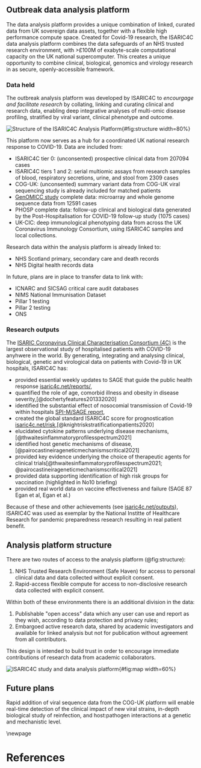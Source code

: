 

<!--
Outbreak data analysis platform
-->

## Outbreak data analysis platform 

The data analysis platform provides a unique combination of linked, curated data from UK sovereign data assets, together with a flexible high performance compute space. Created for Covid-19 research, the ISARIC4C data analysis platform combines the data safeguards of an NHS trusted research environment, with >£100M of  exabyte-scale computational capacity on the UK national supercomputer. This creates a unique opportunity to combine clinical, biological, genomics and virology research in as secure, openly-accessible framework. 

### Data held

The outbreak analysis platform was developed by ISARIC4C to *encourgage and facilitate research* by collating, linking and curating clinical and research data, enabling deep integrative analyses of multi-omic disease profiling, stratified by viral variant, clinical phenotype and outcome. 

![Structure of the ISARIC4C Analysis Platform](https://isaric4c.net/img/ap/i4c-analysis-platform-updated.png){#fig:structure width=80%}

This platform now serves as a hub for a coordinated UK national research response to COVID-19. Data are included from:

- ISARIC4C tier 0: (unconsented) prospective clinical data from 207094 cases
- ISARIC4C tiers 1 and 2: serial multiomic assays from research samples of blood, respiratory secretions, urine, and stool from 2309 cases
- COG-UK: (unconsented) summary variant data from COG-UK viral sequencing study is already included for matched patients
- [GenOMICC study](https://genomicc.org/uk) complete data: microarray and whole genome sequence data from 12591 cases
- PHOSP complete data: follow-up clinical and biological data generated by the Post-Hospitalisation for COVID-19 follow-up study (1075 cases)
- UK-CIC: deep immunological phenotyping data from across the UK Coronavirus Immunology Consortium, using ISARIC4C samples and local collections.

Research data within the analysis platform is already linked to:

- NHS Scotland primary, secondary care and death records
- NHS Digital health records data

In future, plans are in place to transfer data to link with:

- ICNARC and SICSAG critical care audit databases
- NIMS National Immunisation Dataset
- Pillar 1 testing
- Pillar 2 testing
- ONS

### Research outputs

The [ISARIC Coronavirus Clinical Characterisation Consortium (4C)](https://isaric4c.net) is the largest observational study of hospitalised patients with COVID-19 anyhwere in the world. By generating, integrating and analysing clinical, biological, genetic and virological data on patients with Covid-19 in UK hospitals, ISARIC4C has:  

- provided essential weekly updates to SAGE that guide the public health response [isaric4c.net/reports/](https://isaric4c.net/reports/), 
- quantified the role of age, comorbid illness and obesity in disease severity,[@dochertyfeatures201332020] 
- identified the substantial effect of nosocomial transmission of Covid-19 within hospitals [SPI-M/SAGE report](https://assets.publishing.service.gov.uk/government/uploads/system/uploads/attachment_data/file/961210/S1056_Contribution_of_nosocomial_infections_to_the_first_wave.pdf),
- created the global standard ISARIC4C score for prognostication [isaric4c.net/risk](isaric4c.net/risk),[@knightriskstratificationpatients2020] 
- elucidated cytokine patterns underlying disease mechanisms,[@thwaitesinflammatoryprofilesspectrum2021]
- identified host genetic mechanisms of disease, [@pairocastineirageneticmechanismscritical2021]
- provided key evidence underlying the choice of therapeutic agents for clinical trials[@thwaitesinflammatoryprofilesspectrum2021; @pairocastineirageneticmechanismscritical2021]
- provided data supporting identification of high risk groups for vaccination (highlighted in No10 briefing)
- provided real world data on vaccine effectiveness and failure (SAGE 87 Egan et al,  Egan et al.) 

Because of these and other achievements (see [isaric4c.net/outputs](https://isaric4c.net/outputs)), ISARIC4C was used as exemplar by the National Institte of Healthcare Research for pandemic preparedness research resulting in real patient benefit.

## Analysis platform structure

There are two routes of access to the analysis platform (@fig:structure):
1. NHS Trusted Research Environment (Safe Haven) for access to personal clinical data and data collected without explicit consent.
2. Rapid-access flexible compute for access to non-disclosive research data collected with explicit consent.

Within both of these environments there is an additional division in the data:
1. Publishable "open access" data which any user can use and report as they wish, according to data protection and privacy rules;
2. Embargoed active research data, shared by academic investigators and available for linked analysis but not for publication without agreement from all contributors.

This design is intended to build trust in order to encourage immediate contributions of research data from academic collaborators.

![ISARIC4C study and data analysis platform](https://isaric4c.net/img/ap/i4c-map-updated.png){#fig:map width=60%}

## Future plans

Rapid addition of viral sequence data from the COG-UK platform will enable real-time detection of the clinical impact of new viral strains, in-depth biological study of reinfection, and host:pathogen interactions at a genetic and mechanistic level.

<!--
# Background


## Earning trust from data contributors

The default position is that data are contributed under embargo, prohibiting publication or general release until authorised by the data contributor. All contributors will agree to abide by this rule in good faith. Embargoed data will be available to other contributors during the embargo period, and will be released into the open analysis platform at or before the time of the first pre-print report.

A critical determinant of success is building sufficient trust among contributors to ensure that data are contributed in an accessible format as early as possible. Data sharing within the ISARIC4C consortium continues to have the support and goodwill of contributors, because:
- there is a palpable urgency created by the COVID-19 crisis;
- the platform has earned the trust of contributors and will maintain it by enforcing embargo rules;
- there is a clear expectation from patients, the public, funders and government;
- there is primary benefit to data contributors to gain access to other unpublished data and analysis platforms.

## Principles

ISARIC4C is built on top of existing pandemic preparedness infrastructure, designed, established, maintained and tested during the interpandemic period (@fig:map),[@dunningopensourceclinical2014] and harmonised across the world.[@akhvledianiglobaloutbreakresearch2020] It is an open-access national resource: we have already shared data on 207094 participants and 4273 samples with 26 external groups.

The success of ISARIC4C is largely due to the following foundational principles:

- no group, funder, collaborator or other party will have exclusive access to data or samples
- consortium resources (samples, data and funds) will be prioritised according to likelihood of rapid impact on the COVID-19 pandemic
- all data generated using ISARIC4C resources is shared in a machine-readable format within the Integrated Analysis Platform

## Open analysis platform for deidentified data

The analysis platform is being used to provide itegrated analyses of genetic associations with multiple phenotypes,[@canela-xandriAtlasGeneticAssociations2018] functional genomics,[@forrestpromoterlevelmammalianexpression2014] and multi-omics critical illness trajectories,[@neytonMolecularPatternsAcute2020] within the largest clinical study of COVID-19 anywhere in the world.[@dochertyfeatures20133patients2020]

The platform hosts overlapping datasets from across the UK. Individual patient consent enables sharing of linked whole-genome sequence data, whole-blood transcriptomics, proteomics, cytokine measurements, viral load and sequence, and clinical data. This will enable a range of discovery science with direct therapeutic applications, including subphenotype classification and extended causal inference using Mendelian randomisation and related approaches.

Providing clean, linked, deidentified data in a format that is easily accessible to researchers from a range of backgrounds requires staff with a high level of skill in clinical epidemiology, data science, and software engineering. Data will be systematically cleansed and linked, missing data completed in an iterative process interacting with analysis teams, and presented in curated flat files and through an integrated relational database. This will be presented to users through four interfaces:

1. a user-friendly browsable interface enabling data selection and subgrouping through dropdown menus to subset patient populations by clinical and biological data and run *de novo* GWAS analyses using a GPU platform (GOLEM, Tenesa group), multivariable regression, propensity-matching, unsupervised clustering and other analyses.

2. flexible analysis through bespoke, secure virtual machines operated through a command line interface providing access to R, Python, and other software as required by the user.

3. a well-documented application programming interface (API) enabling external computational queries. This allows all data in the ISARIC4C platform to contribute to federated data analysis frameworks at national and international level. Collaborating groups such as OPENSafely and Genomics England will be able to run queries seamlessly from external platforms.

4. a limited, anonymised, downloadable dataset comprising key variables from all participants.

Deidentified data will be available openly to *bona fide* researchers for unrestricted analyses

## Data safe haven

A linked, secure NHS data safe haven will provide access to identifiable data, and data collected without individual patient consent, for qualified, approved researchers performing research to improve patient care. This incorporates full ISARIC COVID case report forms for 46,000 patients, together with health records linkage (CAG section 251 and PBPP approvals in place).

This will enable detailed, rich clinical analyses with corrections for confounding and bias caused by social factors, comorbid illness and medications, and opens a range of detailed information to characterise acute disease using clinical measurements acquired from electronic health records.


| Dataset                           | Governance responsibility | Delegates  |
| --------------------------------- | ------------------------ | -------------------------------------------- |
| [ISARIC4C TIERS 0(CO-CIN)/1/2](https://isaric4c.net/analysis-platform)   | Kenneth Baillie (for IDAMAC) | Calum Semple; Gary Leeming; Andy Law;  Wilna Oosthuyzen |
| COG-UK | Sharon Peacock   | Ewan Harrison |
| PHOSP  | Chris Brightling | Aarti Parmar  |
| [GenOMICC](https://genomicc.org/data)   | Kenneth Baillie  | Andy Law; Alison Meynert; Wilna Oosthuyzen  |
| UK CIC | Paul Moss  |   |
| [SICSAG](https://www.isdscotland.org/Health-Topics/Scottish-Healthcare-Audits/Scottish-Intensive-Care-Society-Audit-Group/) | Naz Lone (for SICSAG steering committee) |   |
| [Outpatients (SMR00)](https://www.ndc.scot.nhs.uk/National-Datasets/data.asp?ID=1&SubID=4) |   |   |
| [GeneralAcute and Inpatient Day Case dataset (SMR01)](https://www.ndc.scot.nhs.uk/National-Datasets/data.asp?ID=1&SubID=5)  |   |   |
| [Prescribing Information System (PIS)](https://www.isdscotland.org/health-topics/prescribing-and-medicines/_docs/Open_Data_Glossary_of_Terms.pdf?1) |   |   |
| [NRS Deaths](https://www.ndc.scot.nhs.uk/National-Datasets/data.asp?ID=3&SubID=13)   |   |   |
| Primary Care | GP committee  |   |
| NHS England  |   |   |
| NIMS National Immunisation Dataset   |   |   |
| Pillar 1 testing   |   |   |
| Pillar 2 testing   |   |   |

-->

<!--
## Use cases

Genomics person docker containers

-->

\newpage

# References









